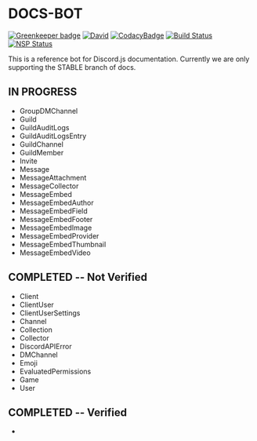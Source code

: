 # DOCS-BOT

[![Greenkeeper badge](https://badges.greenkeeper.io/Odinthewanderer/docs-bot.svg)](https://greenkeeper.io/)
[![David](https://img.shields.io/david/Odinthewanderer/docs-bot.svg?maxAge=3600)](https://david-dm.org/Odinthewanderer/docs-bot)
[![CodacyBadge](https://api.codacy.com/project/badge/Grade/5a97b1df1a8e4fc3b48393b0a58fa86b)](https://www.codacy.com/app/Odinthewanderer/docs-bot?utm_source=github.com&amp;utm_medium=referral&amp;utm_content=Odinthewanderer/docs-bot&amp;utm_campaign=Badge_Grade)
[![Build Status](https://travis-ci.org/Odinthewanderer/docs-bot.svg?branch=master)](https://travis-ci.org/Odinthewanderer/docs-bot)
[![NSP Status](https://nodesecurity.io/orgs/odin/projects/f969f516-aa7f-4a00-a8d9-6ad2d27b81ad/badge)](https://nodesecurity.io/orgs/odin/projects/f969f516-aa7f-4a00-a8d9-6ad2d27b81ad)

This is a reference bot for Discord.js documentation. Currently we are only supporting the STABLE branch of docs.

## IN PROGRESS
- GroupDMChannel
- Guild
- GuildAuditLogs
- GuildAuditLogsEntry
- GuildChannel
- GuildMember
- Invite
- Message
- MessageAttachment
- MessageCollector
- MessageEmbed
- MessageEmbedAuthor
- MessageEmbedField
- MessageEmbedFooter
- MessageEmbedImage
- MessageEmbedProvider
- MessageEmbedThumbnail
- MessageEmbedVideo

## COMPLETED -- Not Verified
- Client
- ClientUser
- ClientUserSettings
- Channel
- Collection
- Collector
- DiscordAPIError
- DMChannel
- Emoji
- EvaluatedPermissions
- Game
- User

## COMPLETED -- Verified
-

